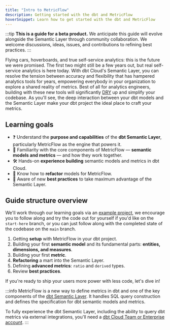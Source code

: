 ```yaml
---
title: "Intro to MetricFlow"
description: Getting started with the dbt and MetricFlow
hoverSnippet: Learn how to get started with the dbt and MetricFlow
---
```


:::tip
**This is a guide for a beta product.** We anticipate this guide will evolve alongside the Semantic Layer through community collaboration. We welcome discussions, ideas, issues, and contributions to refining best practices.
:::

Flying cars, hoverboards, and true self-service analytics: this is the future we were promised. The first two might still be a few years out, but real self-service analytics is here today. With dbt Cloud's Semantic Layer, you can resolve the tension between accuracy and flexibility that has hampered analytics tools for years, empowering everybody in your organization to explore a shared reality of metrics. Best of all for analytics engineers, building with these new tools will significantly [DRY](https://docs.getdbt.com/terms/dry) up and simplify your codebase. As you'll see, the deep interaction between your dbt models and the Semantic Layer make your dbt project the ideal place to craft your metrics.

## Learning goals

- ❓ Understand the **purpose and capabilities** of the **dbt Semantic Layer**, particularly MetricFlow as the engine that powers it.
- 🧱 Familiarity with the core components of MetricFlow — **semantic models and metrics** — and how they work together.
- 🛠️ Hands-on **experience building** semantic models and metrics in dbt Cloud.
- 🔁 Know how to **refactor** models for MetricFlow.
- 🏅 Aware of new **best practices** to take maximum advantage of the Semantic Layer.

## Guide structure overview

We'll work through our learning goals via an [example project](https://github.com/dbt-labs/jaffle-sl-template), we encourage you to follow along and try the code out for yourself if you'd like on the `start-here` branch, or you can just follow along with the completed state of the codebase on the `main` branch.

1. Getting **setup** with MetricFlow in your dbt project.
2. Building your first **semantic model** and its fundamental parts: **entities, dimensions, and measures**.
3. Building your first **metric**.
4. **Refactoring** a mart into the Semantic Layer.
5. Defining **advanced metrics**: `ratio` and `derived` types.
6. Review **best practices**.

If you're ready to ship your users more power with less code, let's dive in!

:::info
MetricFlow is a new way to define metrics in dbt and one of the key components of the [dbt Semantic Layer](/docs/use-dbt-semantic-layer/dbt-sl). It handles SQL query construction and defines the specification for dbt semantic models and metrics.

To fully experience the dbt Semantic Layer, including the ability to query dbt metrics via external integrations, you'll need a [dbt Cloud Team or Enterprise account](https://www.getdbt.com/pricing/).
:::
